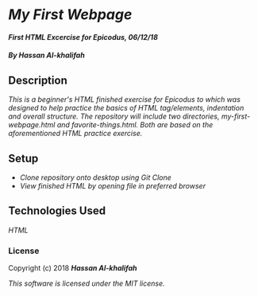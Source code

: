 # _My First Webpage_

#### _First HTML Excercise for Epicodus, 06/12/18_

#### **_By Hassan Al-khalifah_**

## Description

_This is a beginner's HTML finished exercise for Epicodus to which was designed to help practice the basics of HTML tag/elements, indentation and overall structure. The repository will include two directories, my-first-webpage.html and favorite-things.html. Both are based on the aforementioned HTML practice exercise._

## Setup

* _Clone repository onto desktop using Git Clone_
* _View finished HTML by opening file in preferred browser_

## Technologies Used

_HTML_

### License

Copyright (c) 2018 **_Hassan Al-khalifah_**

_This software is licensed under the MIT license._
